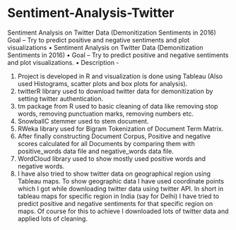 # Sentiment-Analysis-Twitter
Sentiment Analysis on Twitter Data (Demonitization Sentiments in 2016)  Goal – Try to predict positive and negative sentiments and plot visualizations
•	Sentiment Analysis on Twitter Data (Demonitization Sentiments in 2016)
•	Goal – Try to predict positive and negative sentiments and plot visualizations.
•	Description  - 
1.	Project is developed in R and visualization is done using Tableau (Also used Histograms, scatter plots and box plots for analysis).
2.	twitterR library used to download twitter data for demonitization by setting twitter authentication.
3.	tm package from R used to basic cleaning of data like removing stop words, removing punctuation marks, removing numbers etc.
4.	SnowballC stemmer used to stem document.
5.	RWeka library used for Bigram Tokenization of Document Term Matrix.
6.	After finally constructing Document Corpus, Positive and negative scores calculated for all Documents by comparing them with positive_words data file and negative_words data file.
7.	WordCloud library used to show mostly used  positive words and negative words.
8.	I have also tried to show twitter data on geographical region using Tableau maps. To show geographic data I have used coordinate points which I got while downloading twitter data using twitter API. In short in tableau maps for specific region in India (say for Delhi) I have tried to predict positive and negative sentiments for that specific region on maps. Of course for this to achieve I downloaded lots of twitter data and applied lots of cleaning.



